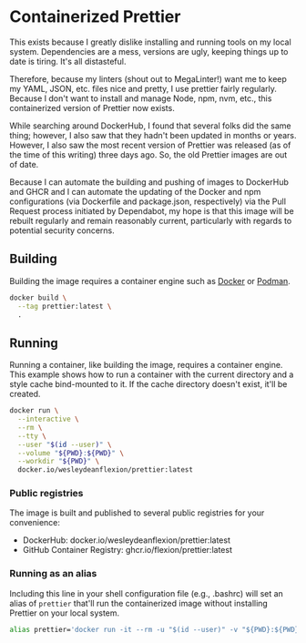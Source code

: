 # Containerized Prettier

This exists because I greatly dislike installing and running tools on
my local system.  Dependencies are a mess, versions are ugly, keeping
things up to date is tiring.  It's all distasteful.

Therefore, because my linters (shout out to MegaLinter!) want me to
keep my YAML, JSON, etc. files nice and pretty, I use prettier
fairly regularly.  Because I don't want to install and manage Node,
npm, nvm, etc., this containerized version of Prettier now exists.

While searching around DockerHub, I found that several folks did
the same thing; however, I also saw that they hadn't been updated
in months or years.  However, I also saw the most recent
version of Prettier was released (as of the time of this writing)
three days ago.  So, the old Prettier images are out of date.

Because I can automate the building and pushing of images to
DockerHub and GHCR and I can automate the updating of the
Docker and npm configurations (via Dockerfile and package.json,
respectively) via the Pull Request process initiated by
Dependabot, my hope is that this image will be rebuilt regularly
and remain reasonably current, particularly with regards to
potential security concerns.

## Building

Building the image requires a container engine such as
[Docker](https://docker.com/) or [Podman](https://podman.io/).

```sh
docker build \
  --tag prettier:latest \
  .
```

## Running

Running a container, like building the image, requires a container
engine.  This example shows how to run a container with the current
directory and a style cache bind-mounted to it.  If the cache directory
doesn't exist, it'll be created.

```sh
docker run \
  --interactive \
  --rm \
  --tty \
  --user "$(id --user)" \
  --volume "${PWD}:${PWD}" \
  --workdir "${PWD}" \
  docker.io/wesleydeanflexion/prettier:latest
```

### Public registries

The image is built and published to several public registries for your convenience:

* DockerHub: docker.io/wesleydeanflexion/prettier:latest
* GitHub Container Registry: ghcr.io/flexion/prettier:latest

### Running as an alias

Including this line in your shell configuration file (e.g., .bashrc)
will set an alias of `prettier` that'll run the containerized image
without installing Prettier on your local system.

```sh
alias prettier='docker run -it --rm -u "$(id --user)" -v "${PWD}:${PWD}" -w "${PWD}" docker.io/wesleydeanflexion/prettier:latest'
```

